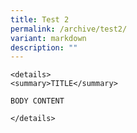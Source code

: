 ```yaml
---
title: Test 2
permalink: /archive/test2/
variant: markdown
description: ""
---
```

    <details>
    <summary>TITLE</summary>
    
    BODY CONTENT
    
    </details>